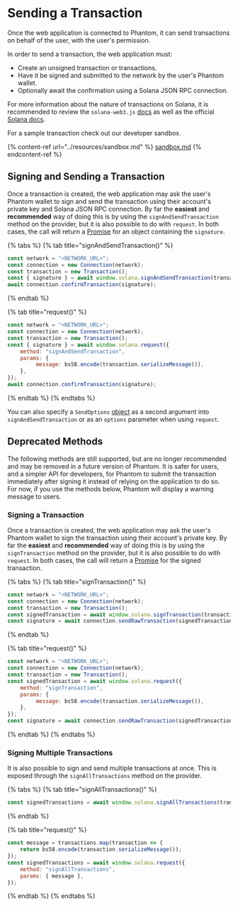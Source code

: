 # Sending a Transaction

Once the web application is connected to Phantom, it can send transactions on behalf of the user, with the user's permission.

In order to send a transaction, the web application must:

* Create an unsigned transaction or transactions.
* Have it be signed and submitted to the network by the user's Phantom wallet.
* Optionally await the confirmation using a Solana JSON RPC connection.

For more information about the nature of transactions on Solana, it is recommended to review the `solana-web3.js` [docs](https://solana-labs.github.io/solana-web3.js/) as well as the official [Solana docs](https://docs.solana.com/developing/programming-model/transactions).

For a sample transaction check out our developer sandbox.

{% content-ref url="../resources/sandbox.md" %}
[sandbox.md](../resources/sandbox.md)
{% endcontent-ref %}

## Signing and Sending a Transaction

Once a transaction is created, the web application may ask the user's Phantom wallet to sign and send the transaction using their account's private key and Solana JSON RPC connection. By far the **easiest** and **recommended** way of doing this is by using the `signAndSendTransaction` method on the provider, but it is also possible to do with `request`. In both cases, the call will return a [Promise](https://developer.mozilla.org/en-US/docs/Web/JavaScript/Reference/Global\_Objects/Promise) for an object containing the `signature`.

{% tabs %}
{% tab title="signAndSendTransaction()" %}
```javascript
const network = "<NETWORK_URL>";
const connection = new Connection(network);
const transaction = new Transaction();
const { signature } = await window.solana.signAndSendTransaction(transaction);
await connection.confirmTransaction(signature);
```
{% endtab %}

{% tab title="request()" %}
```javascript
const network = "<NETWORK_URL>";
const connection = new Connection(network);
const transaction = new Transaction();
const { signature } = await window.solana.request({
    method: "signAndSendTransaction",
    params: {
         message: bs58.encode(transaction.serializeMessage()),
    },
});
await connection.confirmTransaction(signature);
```
{% endtab %}
{% endtabs %}

You can also specify a `SendOptions` [object](https://solana-labs.github.io/solana-web3.js/modules.html#SendOptions) as a second argument into `signAndSendTransaction` or as an `options` parameter when using `request`.

## Deprecated Methods

The following methods are still supported, but are no longer recommended and may be removed in a future version of Phantom. It is safer for users, and a simpler API for developers, for Phantom to submit the transaction immediately after signing it instead of relying on the application to do so. For now, if you use the methods below, Phantom will display a warning message to users.

### Signing a Transaction

Once a transaction is created, the web application may ask the user's Phantom wallet to sign the transaction using their account's private key. By far the **easiest** and **recommended** way of doing this is by using the `signTransaction` method on the provider, but it is also possible to do with `request`. In both cases, the call will return a [Promise](https://developer.mozilla.org/en-US/docs/Web/JavaScript/Reference/Global\_Objects/Promise) for the signed transaction.

{% tabs %}
{% tab title="signTransaction()" %}
```javascript
const network = "<NETWORK_URL>";
const connection = new Connection(network);
const transaction = new Transaction();
const signedTransaction = await window.solana.signTransaction(transaction);
const signature = await connection.sendRawTransaction(signedTransaction.serialize());
```
{% endtab %}

{% tab title="request()" %}
```javascript
const network = "<NETWORK_URL>";
const connection = new Connection(network);
const transaction = new Transaction();
const signedTransaction = await window.solana.request({
    method: "signTransaction",
    params: {
         message: bs58.encode(transaction.serializeMessage()),
    },
});
const signature = await connection.sendRawTransaction(signedTransaction.serialize());
```
{% endtab %}
{% endtabs %}

### Signing Multiple Transactions

It is also possible to sign and send multiple transactions at once. This is exposed through the `signAllTransactions` method on the provider.

{% tabs %}
{% tab title="signAllTransactions()" %}
```javascript
const signedTransactions = await window.solana.signAllTransactions(transactions);
```
{% endtab %}

{% tab title="request()" %}
```javascript
const message = transactions.map(transaction => {
    return bs58.encode(transaction.serializeMessage());
});
const signedTransactions = await window.solana.request({
    method: "signAllTransactions",
    params: { message },
});
```
{% endtab %}
{% endtabs %}

&#x20;
